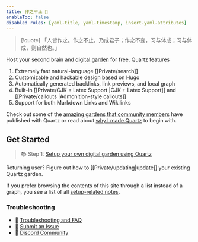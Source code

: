 ```yaml
---
title: 作之不止 🌰
enableToc: false
disabled rules: [yaml-title, yaml-timestamp, insert-yaml-attributes]
---
```


> [!quote]
>「人皆作之。作之不止，乃成君子；作之不变，习与体成；习与体成，则自然也。」

Host your second brain and [digital garden](https://jzhao.xyz/posts/networked-thought) for free. Quartz features

1. Extremely fast natural-language [[Private/search]]
2. Customizable and hackable design based on [Hugo](https://gohugo.io/)
3. Automatically generated backlinks, link previews, and local graph
4. Built-in [[Private/CJK + Latex Support |CJK + Latex Support]] and [[Private/callouts |Admonition-style callouts]]
5. Support for both Markdown Links and Wikilinks

Check out some of the [amazing gardens that community members](Private/showcase.md) have published with Quartz or read about [why I made Quartz](Private/philosophy.md) to begin with.

## Get Started

> 📚 Step 1: [Setup your own digital garden using Quartz](Private/setup.md)

Returning user? Figure out how to [[Private/updating|update]] your existing Quartz garden.

If you prefer browsing the contents of this site through a list instead of a graph, you see a list of all [setup-related notes](/tags/setup).

### Troubleshooting

- 🚧 [Troubleshooting and FAQ](Private/troubleshooting.md)
- 🐛 [Submit an Issue](https://github.com/jackyzha0/quartz/issues)
- 👀 [Discord Community](https://discord.gg/cRFFHYye7t)

